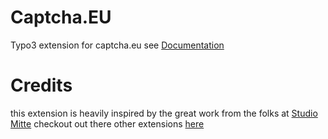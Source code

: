 # Captcha.EU 
Typo3 extension for captcha.eu see <a href="https://docs.captcha.eu/typo3-install?id=-form-beta">Documentation</a>


# Credits
this extension is heavily inspired by the great work from the folks at [Studio Mitte](https://studiomitte.com) checkout out there other extensions [here](https://www.studiomitte.com/loesungen/typo3)
